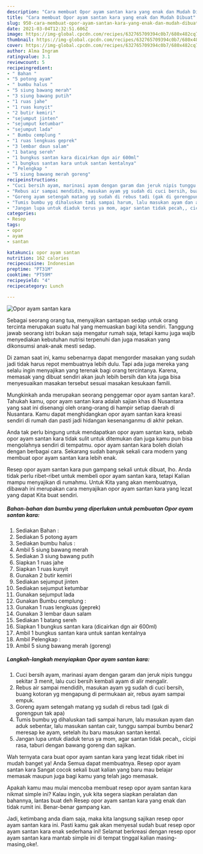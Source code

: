 ```yaml
---
description: "Cara membuat Opor ayam santan kara yang enak dan Mudah Dibuat"
title: "Cara membuat Opor ayam santan kara yang enak dan Mudah Dibuat"
slug: 950-cara-membuat-opor-ayam-santan-kara-yang-enak-dan-mudah-dibuat
date: 2021-03-04T12:32:51.606Z
image: https://img-global.cpcdn.com/recipes/632765709394c0b7/680x482cq70/opor-ayam-santan-kara-foto-resep-utama.jpg
thumbnail: https://img-global.cpcdn.com/recipes/632765709394c0b7/680x482cq70/opor-ayam-santan-kara-foto-resep-utama.jpg
cover: https://img-global.cpcdn.com/recipes/632765709394c0b7/680x482cq70/opor-ayam-santan-kara-foto-resep-utama.jpg
author: Alma Ingram
ratingvalue: 3.1
reviewcount: 5
recipeingredient:
- " Bahan "
- "5 potong ayam"
- " bumbu halus "
- "5 siung bawang merah"
- "3 siung bawang putih"
- "1 ruas jahe"
- "1 ruas kunyit"
- "2 butir kemiri"
- "sejumput jinten"
- "sejumput ketumbar"
- "sejumput lada"
- " Bumbu cemplung "
- "1 ruas lengkuas geprek"
- "3 lembar daun salam"
- "1 batang sereh"
- "1 bungkus santan kara dicairkan dgn air 600ml"
- "1 bungkus santan kara untuk santan kentalnya"
- " Pelengkap "
- "5 siung bawang merah goreng"
recipeinstructions:
- "Cuci bersih ayam, marinasi ayam dengan garam dan jeruk nipis tunggu sekitar 3 menit, lalu cuci bersih kembali ayam di alir mengalir."
- "Rebus air sampai mendidih, masukan ayam yg sudah di cuci bersih, buang kotoran yg mengapung di permukaan air, rebus ayam sampai empuk."
- "Goreng ayam setengah matang yg sudah di rebus tadi (gak di gorengpun tak apa)"
- "Tumis bumbu yg dihaluskan tadi sampai harum, lalu masukan ayam dan aduk sebentar, lalu masukan santan cair, tunggu sampai bumbu benar2 meresap ke ayam, setelah itu baru masukan santan kental."
- "Jangan lupa untuk diaduk terus ya mom, agar santan tidak pecah,, cicipi rasa, taburi dengan bawang goreng dan sajikan."
categories:
- Resep
tags:
- opor
- ayam
- santan

katakunci: opor ayam santan 
nutrition: 162 calories
recipecuisine: Indonesian
preptime: "PT31M"
cooktime: "PT59M"
recipeyield: "4"
recipecategory: Lunch

---
```



![Opor ayam santan kara](https://img-global.cpcdn.com/recipes/632765709394c0b7/680x482cq70/opor-ayam-santan-kara-foto-resep-utama.jpg)

Sebagai seorang orang tua, menyajikan santapan sedap untuk orang tercinta merupakan suatu hal yang memuaskan bagi kita sendiri. Tanggung jawab seorang istri bukan saja mengatur rumah saja, tetapi kamu juga wajib menyediakan kebutuhan nutrisi terpenuhi dan juga masakan yang dikonsumsi anak-anak mesti sedap.

Di zaman  saat ini, kamu sebenarnya dapat mengorder masakan yang sudah jadi tidak harus repot membuatnya lebih dulu. Tapi ada juga mereka yang selalu ingin menyajikan yang terenak bagi orang tercintanya. Karena, memasak yang dibuat sendiri akan jauh lebih bersih dan kita juga bisa menyesuaikan masakan tersebut sesuai masakan kesukaan famili. 



Mungkinkah anda merupakan seorang penggemar opor ayam santan kara?. Tahukah kamu, opor ayam santan kara adalah sajian khas di Nusantara yang saat ini disenangi oleh orang-orang di hampir setiap daerah di Nusantara. Kamu dapat menghidangkan opor ayam santan kara kreasi sendiri di rumah dan pasti jadi hidangan kesenanganmu di akhir pekan.

Anda tak perlu bingung untuk mendapatkan opor ayam santan kara, sebab opor ayam santan kara tidak sulit untuk ditemukan dan juga kamu pun bisa mengolahnya sendiri di tempatmu. opor ayam santan kara boleh diolah dengan berbagai cara. Sekarang sudah banyak sekali cara modern yang membuat opor ayam santan kara lebih enak.

Resep opor ayam santan kara pun gampang sekali untuk dibuat, lho. Anda tidak perlu ribet-ribet untuk membeli opor ayam santan kara, tetapi Kalian mampu menyajikan di rumahmu. Untuk Kita yang akan membuatnya, dibawah ini merupakan cara menyajikan opor ayam santan kara yang lezat yang dapat Kita buat sendiri.

<!--inarticleads1-->

##### Bahan-bahan dan bumbu yang diperlukan untuk pembuatan Opor ayam santan kara:

1. Sediakan  Bahan :
1. Sediakan 5 potong ayam
1. Sediakan  bumbu halus :
1. Ambil 5 siung bawang merah
1. Sediakan 3 siung bawang putih
1. Siapkan 1 ruas jahe
1. Siapkan 1 ruas kunyit
1. Gunakan 2 butir kemiri
1. Sediakan sejumput jinten
1. Sediakan sejumput ketumbar
1. Gunakan sejumput lada
1. Gunakan  Bumbu cemplung :
1. Gunakan 1 ruas lengkuas (geprek)
1. Gunakan 3 lembar daun salam
1. Sediakan 1 batang sereh
1. Siapkan 1 bungkus santan kara (dicairkan dgn air 600ml)
1. Ambil 1 bungkus santan kara untuk santan kentalnya
1. Ambil  Pelengkap :
1. Ambil 5 siung bawang merah (goreng)




<!--inarticleads2-->

##### Langkah-langkah menyiapkan Opor ayam santan kara:

1. Cuci bersih ayam, marinasi ayam dengan garam dan jeruk nipis tunggu sekitar 3 menit, lalu cuci bersih kembali ayam di alir mengalir.
1. Rebus air sampai mendidih, masukan ayam yg sudah di cuci bersih, buang kotoran yg mengapung di permukaan air, rebus ayam sampai empuk.
1. Goreng ayam setengah matang yg sudah di rebus tadi (gak di gorengpun tak apa)
1. Tumis bumbu yg dihaluskan tadi sampai harum, lalu masukan ayam dan aduk sebentar, lalu masukan santan cair, tunggu sampai bumbu benar2 meresap ke ayam, setelah itu baru masukan santan kental.
1. Jangan lupa untuk diaduk terus ya mom, agar santan tidak pecah,, cicipi rasa, taburi dengan bawang goreng dan sajikan.




Wah ternyata cara buat opor ayam santan kara yang lezat tidak ribet ini mudah banget ya! Anda Semua dapat membuatnya. Resep opor ayam santan kara Sangat cocok sekali buat kalian yang baru mau belajar memasak maupun juga bagi kamu yang telah jago memasak.

Apakah kamu mau mulai mencoba membuat resep opor ayam santan kara nikmat simple ini? Kalau ingin, yuk kita segera siapkan peralatan dan bahannya, lantas buat deh Resep opor ayam santan kara yang enak dan tidak rumit ini. Benar-benar gampang kan. 

Jadi, ketimbang anda diam saja, maka kita langsung sajikan resep opor ayam santan kara ini. Pasti kamu gak akan menyesal sudah buat resep opor ayam santan kara enak sederhana ini! Selamat berkreasi dengan resep opor ayam santan kara mantab simple ini di tempat tinggal kalian masing-masing,oke!.

